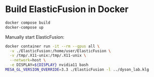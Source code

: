 # Build ElasticFusion in Docker

``` sh
docker compose build
docker-compose up
```

Manually start ElasticFusion:

``` sh
docker container run -it --rm --gpus all \
  -v ./ElasticFusion:/home/user/ElasticFusion \
  -v /tmp/.X11-unix:/tmp/.X11-unix \
  --network=host \
  -e DISPLAY=${DISPLAY} nvidia11 bash
MESA_GL_VERSION_OVERRIDE=3.3 ./ElasticFusion -l ../dyson_lab.klg
```
